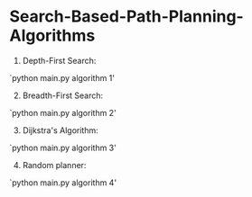 # Search-Based-Path-Planning-Algorithms

1. Depth-First Search:

`python main.py algorithm 1'

2. Breadth-First Search:

`python main.py algorithm 2'

3. Dijkstra's Algorithm:

`python main.py algorithm 3'

4. Random planner:

`python main.py algorithm 4'

